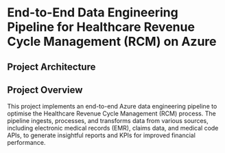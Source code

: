 # End-to-End Data Engineering Pipeline for Healthcare Revenue Cycle Management (RCM) on Azure

## Project Architecture







## Project Overview

This project implements an end-to-end Azure data engineering pipeline to optimise the Healthcare Revenue Cycle Management (RCM) process. The pipeline ingests, processes, and transforms data from various sources, including electronic medical records (EMR), claims data, and medical code APIs, to generate insightful reports and KPIs for improved financial performance.
